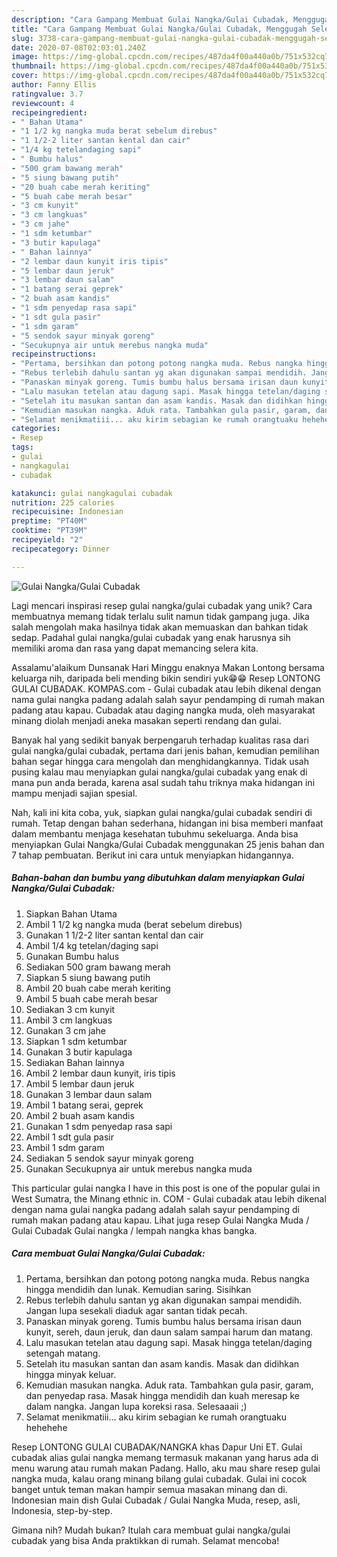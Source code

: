 ```yaml
---
description: "Cara Gampang Membuat Gulai Nangka/Gulai Cubadak, Menggugah Selera"
title: "Cara Gampang Membuat Gulai Nangka/Gulai Cubadak, Menggugah Selera"
slug: 3738-cara-gampang-membuat-gulai-nangka-gulai-cubadak-menggugah-selera
date: 2020-07-08T02:03:01.240Z
image: https://img-global.cpcdn.com/recipes/487da4f00a440a0b/751x532cq70/gulai-nangkagulai-cubadak-foto-resep-utama.jpg
thumbnail: https://img-global.cpcdn.com/recipes/487da4f00a440a0b/751x532cq70/gulai-nangkagulai-cubadak-foto-resep-utama.jpg
cover: https://img-global.cpcdn.com/recipes/487da4f00a440a0b/751x532cq70/gulai-nangkagulai-cubadak-foto-resep-utama.jpg
author: Fanny Ellis
ratingvalue: 3.7
reviewcount: 4
recipeingredient:
- " Bahan Utama"
- "1 1/2 kg nangka muda berat sebelum direbus"
- "1 1/2-2 liter santan kental dan cair"
- "1/4 kg tetelandaging sapi"
- " Bumbu halus"
- "500 gram bawang merah"
- "5 siung bawang putih"
- "20 buah cabe merah keriting"
- "5 buah cabe merah besar"
- "3 cm kunyit"
- "3 cm langkuas"
- "3 cm jahe"
- "1 sdm ketumbar"
- "3 butir kapulaga"
- " Bahan lainnya"
- "2 lembar daun kunyit iris tipis"
- "5 lembar daun jeruk"
- "3 lembar daun salam"
- "1 batang serai geprek"
- "2 buah asam kandis"
- "1 sdm penyedap rasa sapi"
- "1 sdt gula pasir"
- "1 sdm garam"
- "5 sendok sayur minyak goreng"
- "Secukupnya air untuk merebus nangka muda"
recipeinstructions:
- "Pertama, bersihkan dan potong potong nangka muda. Rebus nangka hingga mendidih dan lunak. Kemudian saring. Sisihkan"
- "Rebus terlebih dahulu santan yg akan digunakan sampai mendidih. Jangan lupa sesekali diaduk agar santan tidak pecah."
- "Panaskan minyak goreng. Tumis bumbu halus bersama irisan daun kunyit, sereh, daun jeruk, dan daun salam sampai harum dan matang."
- "Lalu masukan tetelan atau dagung sapi. Masak hingga tetelan/daging setengah matang."
- "Setelah itu masukan santan dan asam kandis. Masak dan didihkan hingga minyak keluar."
- "Kemudian masukan nangka. Aduk rata. Tambahkan gula pasir, garam, dan penyedap rasa. Masak hingga mendidih dan kuah meresap ke dalam nangka. Jangan lupa koreksi rasa. Selesaaaii ;)"
- "Selamat menikmatiii... aku kirim sebagian ke rumah orangtuaku hehehehe"
categories:
- Resep
tags:
- gulai
- nangkagulai
- cubadak

katakunci: gulai nangkagulai cubadak 
nutrition: 225 calories
recipecuisine: Indonesian
preptime: "PT40M"
cooktime: "PT39M"
recipeyield: "2"
recipecategory: Dinner

---
```



![Gulai Nangka/Gulai Cubadak](https://img-global.cpcdn.com/recipes/487da4f00a440a0b/751x532cq70/gulai-nangkagulai-cubadak-foto-resep-utama.jpg)

Lagi mencari inspirasi resep gulai nangka/gulai cubadak yang unik? Cara membuatnya memang tidak terlalu sulit namun tidak gampang juga. Jika salah mengolah maka hasilnya tidak akan memuaskan dan bahkan tidak sedap. Padahal gulai nangka/gulai cubadak yang enak harusnya sih memiliki aroma dan rasa yang dapat memancing selera kita.

Assalamu&#39;alaikum Dunsanak Hari Minggu enaknya Makan Lontong bersama keluarga nih, daripada beli mending bikin sendiri yuk😁😁 Resep LONTONG GULAI CUBADAK. KOMPAS.com - Gulai cubadak atau lebih dikenal dengan nama gulai nangka padang adalah salah sayur pendamping di rumah makan padang atau kapau. Cubadak atau daging nangka muda, oleh masyarakat minang diolah menjadi aneka masakan seperti rendang dan gulai.

Banyak hal yang sedikit banyak berpengaruh terhadap kualitas rasa dari gulai nangka/gulai cubadak, pertama dari jenis bahan, kemudian pemilihan bahan segar hingga cara mengolah dan menghidangkannya. Tidak usah pusing kalau mau menyiapkan gulai nangka/gulai cubadak yang enak di mana pun anda berada, karena asal sudah tahu triknya maka hidangan ini mampu menjadi sajian spesial.


Nah, kali ini kita coba, yuk, siapkan gulai nangka/gulai cubadak sendiri di rumah. Tetap dengan bahan sederhana, hidangan ini bisa memberi manfaat dalam membantu menjaga kesehatan tubuhmu sekeluarga. Anda bisa menyiapkan Gulai Nangka/Gulai Cubadak menggunakan 25 jenis bahan dan 7 tahap pembuatan. Berikut ini cara untuk menyiapkan hidangannya.

<!--inarticleads1-->

##### Bahan-bahan dan bumbu yang dibutuhkan dalam menyiapkan Gulai Nangka/Gulai Cubadak:

1. Siapkan  Bahan Utama
1. Ambil 1 1/2 kg nangka muda (berat sebelum direbus)
1. Gunakan 1 1/2-2 liter santan kental dan cair
1. Ambil 1/4 kg tetelan/daging sapi
1. Gunakan  Bumbu halus
1. Sediakan 500 gram bawang merah
1. Siapkan 5 siung bawang putih
1. Ambil 20 buah cabe merah keriting
1. Ambil 5 buah cabe merah besar
1. Sediakan 3 cm kunyit
1. Ambil 3 cm langkuas
1. Gunakan 3 cm jahe
1. Siapkan 1 sdm ketumbar
1. Gunakan 3 butir kapulaga
1. Sediakan  Bahan lainnya
1. Ambil 2 lembar daun kunyit, iris tipis
1. Ambil 5 lembar daun jeruk
1. Gunakan 3 lembar daun salam
1. Ambil 1 batang serai, geprek
1. Ambil 2 buah asam kandis
1. Gunakan 1 sdm penyedap rasa sapi
1. Ambil 1 sdt gula pasir
1. Ambil 1 sdm garam
1. Sediakan 5 sendok sayur minyak goreng
1. Gunakan Secukupnya air untuk merebus nangka muda


This particular gulai nangka I have in this post is one of the popular gulai in West Sumatra, the Minang ethnic in. COM - Gulai cubadak atau lebih dikenal dengan nama gulai nangka padang adalah salah sayur pendamping di rumah makan padang atau kapau. Lihat juga resep Gulai Nangka Muda / Gulai Cubadak Gulai nangka / lempah nangka khas bangka. 

<!--inarticleads2-->

##### Cara membuat Gulai Nangka/Gulai Cubadak:

1. Pertama, bersihkan dan potong potong nangka muda. Rebus nangka hingga mendidih dan lunak. Kemudian saring. Sisihkan
1. Rebus terlebih dahulu santan yg akan digunakan sampai mendidih. Jangan lupa sesekali diaduk agar santan tidak pecah.
1. Panaskan minyak goreng. Tumis bumbu halus bersama irisan daun kunyit, sereh, daun jeruk, dan daun salam sampai harum dan matang.
1. Lalu masukan tetelan atau dagung sapi. Masak hingga tetelan/daging setengah matang.
1. Setelah itu masukan santan dan asam kandis. Masak dan didihkan hingga minyak keluar.
1. Kemudian masukan nangka. Aduk rata. Tambahkan gula pasir, garam, dan penyedap rasa. Masak hingga mendidih dan kuah meresap ke dalam nangka. Jangan lupa koreksi rasa. Selesaaaii ;)
1. Selamat menikmatiii... aku kirim sebagian ke rumah orangtuaku hehehehe


Resep LONTONG GULAI CUBADAK/NANGKA khas Dapur Uni ET. Gulai cubadak alias gulai nangka memang termasuk makanan yang harus ada di menu warung atau rumah makan Padang. Hallo, aku mau share resep gulai nangka muda, kalau orang minang bilang gulai cubadak. Gulai ini cocok banget untuk teman makan hampir semua masakan minang dan di. Indonesian main dish Gulai Cubadak / Gulai Nangka Muda, resep, asli, Indonesia, step-by-step. 

Gimana nih? Mudah bukan? Itulah cara membuat gulai nangka/gulai cubadak yang bisa Anda praktikkan di rumah. Selamat mencoba!
